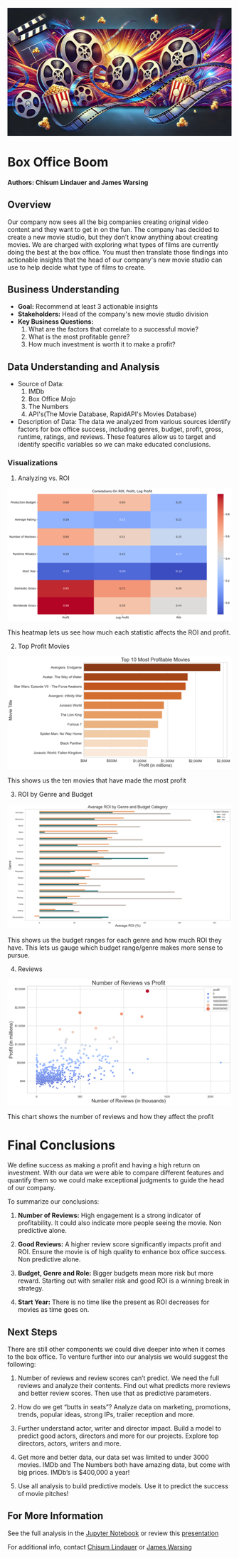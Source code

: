 ![banner](images/banner2.webp)

# Box Office Boom
#### Authors: Chisum Lindauer and James Warsing

## Overview
Our company now sees all the big companies creating original video content and they want to get in on the fun. The company has decided to create a new movie studio, but they don’t know anything about creating movies. We are charged with exploring what types of films are currently doing the best at the box office. You must then translate those findings into actionable insights that the head of our company's new movie studio can use to help decide what type of films to create.

## Business Understanding
- __Goal:__ Recommend at least 3 actionable insights
- __Stakeholders:__ Head of the company's new movie studio division
- __Key Business Questions:__ 
    1. What are the factors that correlate to a successful movie?
    2. What is the most profitable genre?
    3. How much investment is worth it to make a profit?

## Data Understanding and Analysis
- Source of Data:
    1. IMDb
    2. Box Office Mojo
    3. The Numbers
    4. API's(The Movie Database, RapidAPI's Movies Database)
- Description of Data: The data we analyzed from various sources identify factors for box office success, including genres, budget, profit, gross, runtime, ratings, and reviews. These features allow us to target and identify specific variables so we can make educated conclusions.
### Visualizations
1. Analyzing vs. ROI

![ROI corr](images/heatmap.png)

This heatmap lets us see how much each statistic affects the ROI and profit.

2. Top Profit Movies

![Top Movies](images/Top_10_Movies.png)

This shows us the ten movies that have made the most profit

3. ROI by Genre and Budget

![ROI budget](images/budget.png)

This shows us the budget ranges for each genre and how much ROI they have. This lets us gauge which budget range/genre makes more sense to pursue.

4. Reviews

![reviews](images/Reviews.png)

This chart shows the number of reviews and how they affect the profit

# Final Conclusions
We define success as making a profit and having a high return on investment. With our data we were able to compare different features and quantify them so we could make exceptional judgments to guide the head of our company.

To summarize our conclusions:

1. __Number of Reviews:__ High engagement is a strong indicator of profitability. It could also indicate more people seeing the movie. Non predictive alone.

2. __Good Reviews:__ A higher review score significantly impacts profit and ROI. Ensure the movie is of high quality to enhance box office success.  Non predictive alone.

3. __Budget, Genre and Role:__ Bigger budgets mean more risk but more reward.  Starting out with smaller risk and good ROI is a winning break in strategy.  

4. __Start Year:__ There is no time like the present as ROI decreases for movies as time goes on.



## Next Steps
There are still other components we could dive deeper into when it comes to the box office. To venture further into our analysis we would suggest the following:

1. Number of reviews and review scores can’t predict.  We need the full reviews and analyze their contents.  Find out what predicts more reviews and better review scores.  Then use that as predictive parameters.

2. How do we get “butts in seats”?  Analyze data on marketing, promotions, trends, popular ideas, strong IPs, trailer reception and more.

3. Further understand actor, writer and director impact.  Build a model to predict good actors, directors and more for our projects.  Explore top directors, actors, writers and more.

4. Get more and better data, our data set was limited to under 3000 movies.  IMDb and The Numbers both have amazing data, but come with big prices.  IMDb’s is $400,000 a year!

5. Use all analysis to build predictive models.  Use it to predict the success of movie pitches!





## For More Information
See the full analysis in the [Jupyter Notebook]() or review this [presentation]()

For additional info, contact [Chisum Lindauer](https://www.linkedin.com/in/chisum-lindauer-2632112/) or [James Warsing](https://www.linkedin.com/in/james-warsing-a51360303/)